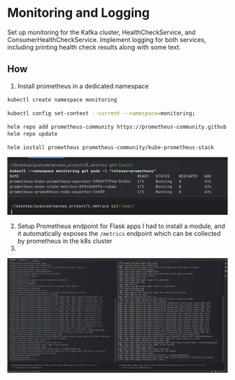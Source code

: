 # Monitoring and Logging

Set up monitoring for the Kafka cluster, HealthCheckService, and ConsumerHealthCheckService.
Implement logging for both services, including printing health check results along with some text.

## How

1. Install prometheus in a dedicated namespace

```bash
kubectl create namespace monitoring
```

```bash
kubectl config set-context --current --namespace=monitoring;
```

```bash
helm repo add prometheus-community https://prometheus-community.github.io/helm-charts
helm repo update
```

```bash
helm install prometheus prometheus-community/kube-prometheus-stack
```

![img.png](img.png)

2. Setup Prometheus endpoint for Flask apps
   I had to install a module, and it automatically exposes the `/metrics` endpoint which can be collected by prometheus
   in the k8s cluster
3.

![img_1.png](img_1.png)
